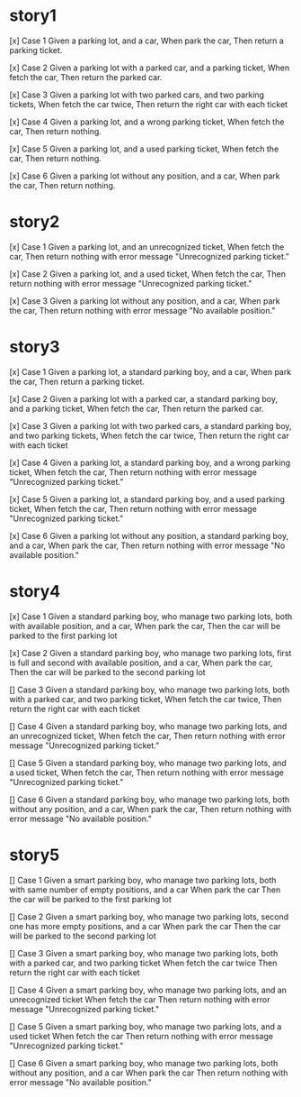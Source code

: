 # story1
[x] Case 1 
    Given a parking lot, and a car, 
    When park the car, 
    Then return a parking ticket.

[x] Case 2 
    Given a parking lot with a parked car, and a parking ticket, 
    When fetch the car, 
    Then return the parked car.

[x] Case 3 
    Given a parking lot with two parked cars, and two parking tickets, 
    When fetch the car twice, 
    Then return the right car with each ticket

[x] Case 4 
    Given a parking lot, and a wrong parking ticket, 
    When fetch the car, 
    Then return nothing.

[x] Case 5 
    Given a parking lot, and a used parking ticket, 
    When fetch the car, 
    Then return nothing.

[x] Case 6 
    Given a parking lot without any position, and a car, 
    When park the car, 
    Then return nothing.

# story2
[x] Case 1
    Given a parking lot, and an unrecognized ticket, 
    When fetch the car, 
    Then return nothing with error message "Unrecognized parking ticket.”

[x] Case 2
    Given a parking lot, and a used ticket, 
    When fetch the car, 
    Then return nothing with error message "Unrecognized parking ticket."

[x] Case 3 
    Given a parking lot without any position, and a car, 
    When park the car, 
    Then return nothing with error message "No available position."

# story3
[x] Case 1
    Given a parking lot, a standard parking boy, and a car, 
    When park the car, 
    Then return a parking ticket.

[x] Case 2 
    Given a parking lot with a parked car, a standard parking boy, and a parking ticket, 
    When fetch the car, 
    Then return the parked car.

[x] Case 3
    Given a parking lot with two parked cars, a standard parking boy, and two parking tickets, 
    When fetch the car twice, 
    Then return the right car with each ticket

[x] Case 4
    Given a parking lot, a standard parking boy, and a wrong parking ticket, 
    When fetch the car, 
    Then return nothing with error message "Unrecognized parking ticket.”

[x] Case 5
    Given a parking lot, a standard parking boy, and a used parking ticket, 
    When fetch the car, 
    Then return nothing with error message "Unrecognized parking ticket."

[x] Case 6
    Given a parking lot without any position, a standard parking boy, and a car, 
    When park the car, 
    Then return nothing with error message "No available position."

# story4
[x] Case 1
    Given a standard parking boy, who manage two parking lots, both with available position, and a car, 
    When park the car, 
    Then the car will be parked to the first parking lot

[x] Case 2
    Given a standard parking boy, who manage two parking lots, first is full and second with available position, and a car, 
    When park the car, 
    Then the car will be parked to the second parking lot

[] Case 3 
    Given a standard parking boy, who manage two parking lots, both with a parked car, and two parking ticket, 
    When fetch the car twice, 
    Then return the right car with each ticket

[] Case 4
    Given a standard parking boy, who manage two parking lots, and an unrecognized ticket, 
    When fetch the car, 
    Then return nothing with error message "Unrecognized parking ticket.”

[] Case 5
    Given a standard parking boy, who manage two parking lots, and a used ticket, 
    When fetch the car, 
    Then return nothing with error message "Unrecognized parking ticket."

[] Case 6
    Given a standard parking boy, who manage two parking lots, both without any position, and a car, 
    When park the car, 
    Then return nothing with error message "No available position."

# story5
[] Case 1
    Given a smart parking boy, who manage two parking lots, both with same number of empty positions, and a car
    When park the car
    Then the car will be parked to the first parking lot

[] Case 2
    Given a smart parking boy, who manage two parking lots, second one has more empty positions, and a car
    When park the car
    Then the car will be parked to the second parking lot

[] Case 3
    Given a smart parking boy, who manage two parking lots, both with a parked car, and two parking ticket
    When fetch the car twice
    Then return the right car with each ticket

[] Case 4
    Given a smart parking boy, who manage two parking lots, and an unrecognized ticket
    When fetch the car
    Then return nothing with error message "Unrecognized parking ticket."

[] Case 5
    Given a smart parking boy, who manage two parking lots, and a used ticket
    When fetch the car
    Then return nothing with error message "Unrecognized parking ticket."

[] Case 6
    Given a smart parking boy, who manage two parking lots, both without any position, and a car
    When park the car
    Then return nothing with error message "No available position."